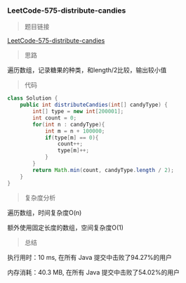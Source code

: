 ### LeetCode-575-distribute-candies

> 题目链接

[LeetCode-575-distribute-candies](https://leetcode-cn.com/problems/distribute-candies/)

> 思路

遍历数组，记录糖果的种类，和length/2比较，输出较小值

> 代码

```java
class Solution {
    public int distributeCandies(int[] candyType) {
        int[] type = new int[200001];
        int count = 0;
        for(int n : candyType){
            int m = n + 100000;
            if(type[m] == 0){
                count++;
                type[m]++;
            }
        }
        return Math.min(count, candyType.length / 2);
    }
}
```

> 复杂度分析

遍历数组，时间复杂度O(n)

额外使用固定长度的数组，空间复杂度O(1)

> 总结

执行用时：10 ms, 在所有 Java 提交中击败了94.27%的用户

内存消耗：40.3 MB, 在所有 Java 提交中击败了54.02%的用户
